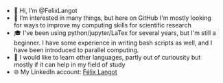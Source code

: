 - 👋 Hi, I’m @FelixLangot
- 👀 I’m interested in many things, but here on GitHub I'm mostly looking for ways to improve my computing skills for scientific research
- :mortar_board: I've been using python/jupyter/LaTex for several years, but I'm still a beginner. I have some experience in writing bash scripts as well, and I have been introduced to parallel computing.
- 🌱 I would like to learn other languages, partly out of curiousity but mostly if it can help in my field of study  
- :globe_with_meridians: My LinkedIn account: [Félix Langot](https://fr.linkedin.com/in/f%C3%A9lix-langot-9a81681a4)

<!---
FelixLangot/FelixLangot is a ✨ special ✨ repository because its `README.md` (this file) appears on your GitHub profile.
You can click the Preview link to take a look at your changes.
--->
